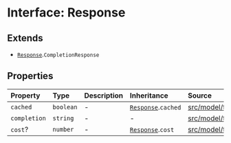 # Interface: Response

## Extends

- [`Response`](../../Base/interfaces/Response.md).`CompletionResponse`

## Properties

| Property | Type | Description | Inheritance | Source |
| :------ | :------ | :------ | :------ | :------ |
| `cached` | `boolean` | - | [`Response`](../../Base/interfaces/Response.md).`cached` | [src/model/types.ts:36](https://github.com/dexaai/llm-tools/blob/5018eae/src/model/types.ts#L36) |
| `completion` | `string` | - | - | [src/model/types.ts:99](https://github.com/dexaai/llm-tools/blob/5018eae/src/model/types.ts#L99) |
| `cost`? | `number` | - | [`Response`](../../Base/interfaces/Response.md).`cost` | [src/model/types.ts:37](https://github.com/dexaai/llm-tools/blob/5018eae/src/model/types.ts#L37) |
